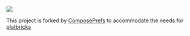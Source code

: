 [![](https://jitpack.io/v/wieb027/ComposePrefs.svg)](https://jitpack.io/#wieb027/ComposePrefs)

This project is forked by [ComposePrefs](https://github.com/JamalMulla/ComposePrefs) to accommodate the needs for [platbricks](https://www.arvato-systems.de/loesungen-technologien/loesungen/scm-logistik/platbricks)
